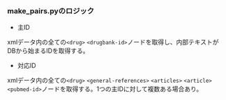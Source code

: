 ### make_pairs.pyのロジック

- 主ID

xmlデータ内の全ての`<drug>` `<drugbank-id>`ノードを取得し、内部テキストがDBから始まるIDを取得する。

- 対応ID

xmlデータ内の全ての`<drug>` `<general-references>` `<articles>` `<article>` `<pubmed-id>`ノードを取得する。1つの主IDに対して複数ある場合あり。

